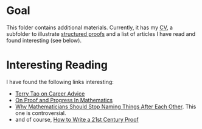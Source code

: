 # Goal 
This folder contains additional materials. Currently, it has my [CV](https://github.com/gabriel951/my_work/blob/master/others/cv.pdf), a subfolder to
illustrate 
[structured proofs](https://medium.com/@gabrielferreirasilva/why-we-need-structured-proofs-in-mathematics-34a3034f2f90) 
and a list of articles I have read and found interesting (see below). 

# Interesting Reading
I have found the following links interesting:  
 - [Terry Tao on Career Advice](https://terrytao.wordpress.com/career-advice/)  
 - [On Proof and Progress In Mathematics](https://www.math.toronto.edu/mccann/199/thurston.pdf)  
 - [Why Mathematicians Should Stop Naming Things After Each Other](http://nautil.us/issue/89/the-dark-side/why-mathematicians-should-stop-naming-things-after-each-other). This one is controversial.  
 - and of course, [How to Write a 21st Century Proof](https://lamport.azurewebsites.net/pubs/proof.pdf)

